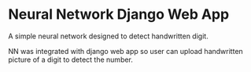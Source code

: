 # Neural Network Django Web App

A simple neural network designed to detect handwritten digit.

NN was integrated with django web app so user can upload handwritten picture of a digit to detect the number.
